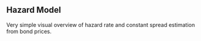 ## Hazard Model
Very simple visual overview of hazard rate and constant spread estimation from bond prices.
